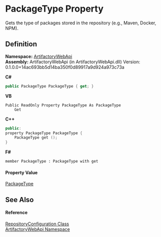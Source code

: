 # PackageType Property


Gets the type of packages stored in the repository (e.g., Maven, Docker, NPM).



## Definition
**Namespace:** <a href="75b20af6-7197-02a5-e38f-f7b15eac4732">ArtifactoryWebApi</a>  
**Assembly:** ArtifactoryWebApi (in ArtifactoryWebApi.dll) Version: 0.1.0.0+14ac693bb5d14ba350f0d89917a9d924a973c73a

**C#**
``` C#
public PackageType PackageType { get; }
```
**VB**
``` VB
Public ReadOnly Property PackageType As PackageType
	Get
```
**C++**
``` C++
public:
property PackageType PackageType {
	PackageType get ();
}
```
**F#**
``` F#
member PackageType : PackageType with get
```



#### Property Value
<a href="575bc164-9c33-129e-e97b-99b5854e9ea8">PackageType</a>

## See Also


#### Reference
<a href="a6ddf40e-144d-1189-ed67-3ded4542ab2d">RepositoryConfiguration Class</a>  
<a href="75b20af6-7197-02a5-e38f-f7b15eac4732">ArtifactoryWebApi Namespace</a>  
